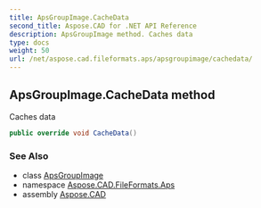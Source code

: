 ```yaml
---
title: ApsGroupImage.CacheData
second_title: Aspose.CAD for .NET API Reference
description: ApsGroupImage method. Caches data
type: docs
weight: 50
url: /net/aspose.cad.fileformats.aps/apsgroupimage/cachedata/
---
```

## ApsGroupImage.CacheData method

Caches data

```csharp
public override void CacheData()
```

### See Also

* class [ApsGroupImage](../)
* namespace [Aspose.CAD.FileFormats.Aps](../../../aspose.cad.fileformats.aps/)
* assembly [Aspose.CAD](../../../)


